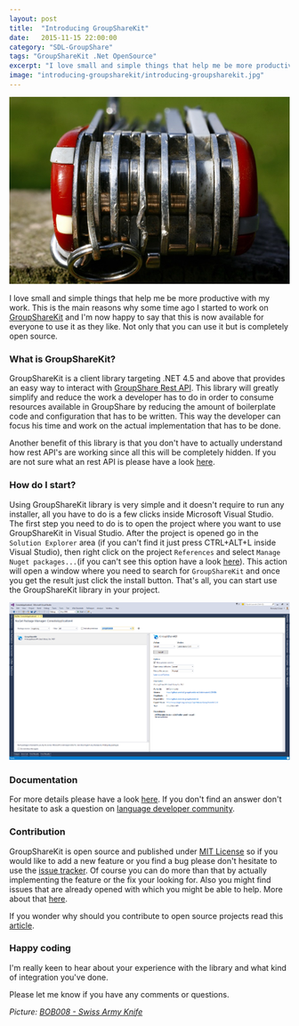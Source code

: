 ```yaml
---
layout: post
title:  "Introducing GroupShareKit"
date:   2015-11-15 22:00:00
category: "SDL-GroupShare"
tags: "GroupShareKit .Net OpenSource"
excerpt: "I love small and simple things that help me be more productive with my work. This is the main reasons why some time ago I started to work on GroupShareKit and I'm now happy to say that this is now available for everyone to use it as they like. Not only that you can use it but is completely open source."
image: "introducing-groupsharekit/introducing-groupsharekit.jpg"
---
```


<img src="/assets/images/posts/introducing-groupsharekit/introducing-groupsharekit.jpg" alt="Setting up build automation" title="Setting up build automation" class="img-responsive">

<p class="dropcap">I love small and simple things that help me be more productive with my work. This is the main reasons why some time ago I started to work on <a href="https://github.com/sdl/groupsharekit.net" target="_blank">GroupShareKit</a> and I'm now happy to say that this is now available for everyone to use it as they like. Not only that you can use it but is completely open source.</p>

### What is GroupShareKit? ###

GroupShareKit is a client library targeting .NET 4.5 and above that provides an easy way to interact with [GroupShare Rest API](http://sdldevelopmentpartners.sdlproducts.com/documentation/api). This library will greatly simplify and reduce the work a developer has to do in order to consume resources available in GroupShare by reducing the amount of boilerplate code and configuration that has to be written. This way the developer can focus his time and work on the actual implementation that has to be done.

Another benefit of this library is that you don't have to actually understand how rest API's are working since all this will be completely hidden. If you are not sure what an rest API is please have a look [here](http://schoolofdata.org/2013/11/18/web-apis-for-non-programmers/).

### How do I start? ###

Using GroupShareKit library is very simple and it doesn't require to run any installer, all you have to do is a few clicks inside Microsoft Visual Studio. The first step you need to do is to open the project where you want to use GroupShareKit in Visual Studio. After the project is opened go in the `Solution Explorer` area (if you can't find it just press CTRL+ALT+L inside Visual Studio), then right click on the project `References` and select `Manage Nuget packages...`(if you can't see this option have a look [here](https://docs.nuget.org/consume/installing-nuget)). This action will open a window where you need to search for `GroupShareKit` and once you get the result just click the install button. That's all, you can start use the GroupShareKit library in your project.

<img src="/assets/images/posts/introducing-groupsharekit/manage-nuget.png" alt="Manage Nuget" title="Manage Nuget" class="img-responsive">


### Documentation ###

For more details please have a look [here](https://github.com/sdl/groupsharekit.net#groupsharekit---groupshare-rest-api-client-library-for-net-). If you don't find an answer don't hesitate to ask a question on [language developer community](https://community.sdl.com/developers/language-developers/).

### Contribution ###

GroupShareKit is open source and published under [MIT License](https://opensource.org/licenses/MIT) so if you would like to add a new feature or you find a bug please don't hesitate to use the [issue tracker](). Of course you can do more than that by actually implementing the feature or the fix your looking for. Also you might find issues that are already opened with which you might be able to help. More about that [here](https://github.com/sdl/groupsharekit.net/issues). 

If you wonder why should you contribute to open source projects read this [article](http://opensource.about.com/od/what-is-open-source/fl/Why-Do-People-Contribute-to-Open-Source-Projects.htm).

### Happy coding ###

I'm really keen to hear about your experience with the library and what kind of integration you've done.

Please let me know if you have any comments or questions.

*Picture: [BOB008 - Swiss Army Knife](https://flic.kr/p/5o9EuF)*